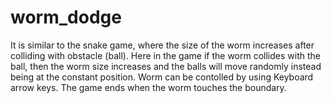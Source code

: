 # worm_dodge
It is similar to the snake game, where the size of the worm increases after colliding with obstacle (ball).
Here in the game if the worm collides with the ball, then the worm size increases and the balls will move randomly instead being at the constant position.
Worm can be contolled by using Keyboard arrow keys.
The game ends when the worm touches the boundary.
